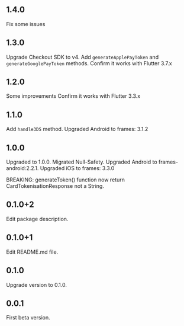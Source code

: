 ## 1.4.0
Fix some issues

## 1.3.0
Upgrade Checkout SDK to v4.
Add `generateApplePayToken` and `generateGooglePayToken` methods.
Confirm it works with Flutter 3.7.x

## 1.2.0
Some improvements
Confirm it works with Flutter 3.3.x

## 1.1.0
Add `handle3DS` method.
Upgraded Android to frames: 3.1.2

## 1.0.0

Upgraded to 1.0.0.
Migrated Null-Safety.
Upgraded Android to frames-android:2.2.1.
Upgraded iOS to frames: 3.3.0

BREAKING: generateToken() function now return CardTokenisationResponse not a String.

## 0.1.0+2

Edit package description.

## 0.1.0+1

Edit README.md file.

## 0.1.0

Upgrade version to 0.1.0.

## 0.0.1

First beta version.
